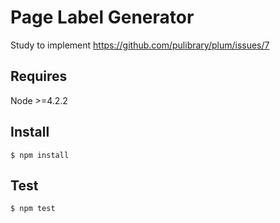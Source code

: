 # Page Label Generator

Study to implement https://github.com/pulibrary/plum/issues/7

## Requires

Node >=4.2.2

## Install

```
$ npm install
```

## Test

```
$ npm test
```
